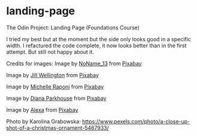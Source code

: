 # landing-page
The Odin Project: Landing Page (Foundations Course)

I tried my best but at the moment but the side only looks good in a specific width.
I refactured the code complete, it now looks better than in the first attempt. But still not happy about it.

Credits for images:
Image by <a href="https://pixabay.com/users/noname_13-2364555/?utm_source=link-attribution&utm_medium=referral&utm_campaign=image&utm_content=1856383">NoName_13</a> from <a href="https://pixabay.com//?utm_source=link-attribution&utm_medium=referral&utm_campaign=image&utm_content=1856383">Pixabay</a>

Image by <a href="https://pixabay.com/users/jillwellington-334088/?utm_source=link-attribution&utm_medium=referral&utm_campaign=image&utm_content=1975215">Jill Wellington</a> from <a href="https://pixabay.com//?utm_source=link-attribution&utm_medium=referral&utm_campaign=image&utm_content=1975215">Pixabay</a>


Image by <a href="https://pixabay.com/users/michelle_raponi-165491/?utm_source=link-attribution&utm_medium=referral&utm_campaign=image&utm_content=648430">Michelle Raponi</a> from <a href="https://pixabay.com//?utm_source=link-attribution&utm_medium=referral&utm_campaign=image&utm_content=648430">Pixabay</a>


Image by <a href="https://pixabay.com/users/dianaparkhouse-9868127/?utm_source=link-attribution&utm_medium=referral&utm_campaign=image&utm_content=4551699">Diana Parkhouse</a> from <a href="https://pixabay.com//?utm_source=link-attribution&utm_medium=referral&utm_campaign=image&utm_content=4551699">Pixabay</a>


Image by <a href="https://pixabay.com/users/alexas_fotos-686414/?utm_source=link-attribution&utm_medium=referral&utm_campaign=image&utm_content=1887306">Alexa</a> from <a href="https://pixabay.com//?utm_source=link-attribution&utm_medium=referral&utm_campaign=image&utm_content=1887306">Pixabay</a>

Photo by Karolina Grabowska: https://www.pexels.com/photo/a-close-up-shot-of-a-christmas-ornament-5467933/